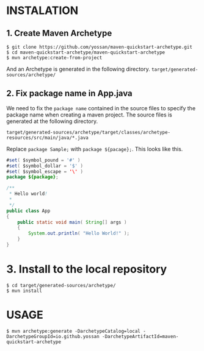# INSTALATION

## 1. Create Maven Archetype

```
$ git clone https://github.com/yossan/maven-quickstart-archetype.git
$ cd maven-quickstart-archetype/maven-quickstart-archetype
$ mvn archetype:create-from-project
```

And an Archetype is generated in the following directory.
`target/generated-sources/archetype/`


## 2. Fix package name in App.java


We need to fix the `package name` contained in the source files to specify the package name when creating a maven project. 
The source files is generated at the following directory.

```
target/generated-sources/archetype/target/classes/archetype-resources/src/main/java/*.java
```

Replace `package Sample;` with `package ${pacage};`. 
This looks like this.

```App.java
#set( $symbol_pound = '#' )
#set( $symbol_dollar = '$' )
#set( $symbol_escape = '\' )
package ${package};

/**
 * Hello world!
 *
 */
public class App 
{
    public static void main( String[] args )
    {
        System.out.println( "Hello World!" );
    }
}

```


# 3. Install to the local repository


```
$ cd target/generated-sources/archetype/
$ mvn install
```

# USAGE

```
$ mvn archetype:generate -DarchetypeCatalog=local -DarchetypeGroupId=io.github.yossan -DarchetypeArtifactId=maven-quickstart-archetype
```
